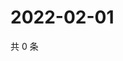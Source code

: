 # 2022-02-01

共 0 条

<!-- BEGIN WEIBO -->
<!-- 最后更新时间 Tue Feb 01 2022 11:14:16 GMT+0800 (China Standard Time) -->

<!-- END WEIBO -->
